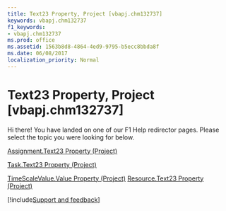 ```yaml
---
title: Text23 Property, Project [vbapj.chm132737]
keywords: vbapj.chm132737
f1_keywords:
- vbapj.chm132737
ms.prod: office
ms.assetid: 1563b8d8-4864-4ed9-9795-b5ecc8bbda8f
ms.date: 06/08/2017
localization_priority: Normal
---
```



# Text23 Property, Project [vbapj.chm132737]

Hi there! You have landed on one of our F1 Help redirector pages. Please select the topic you were looking for below.

[Assignment.Text23 Property (Project)](http://msdn.microsoft.com/library/73a481bb-4a05-6bdc-2a9f-553295c742e6%28Office.15%29.aspx)

[Task.Text23 Property (Project)](http://msdn.microsoft.com/library/3263f528-dd9c-48c2-27fe-7f4ae69f2c11%28Office.15%29.aspx)

[TimeScaleValue.Value Property (Project)](http://msdn.microsoft.com/library/30665b24-bc19-a6a2-cb1b-a70c3736b05b%28Office.15%29.aspx)
[Resource.Text23 Property (Project)](http://msdn.microsoft.com/library/dc3cb6f1-9303-281e-f1af-f46acdea7a2a%28Office.15%29.aspx)

[!include[Support and feedback](~/includes/feedback-boilerplate.md)]